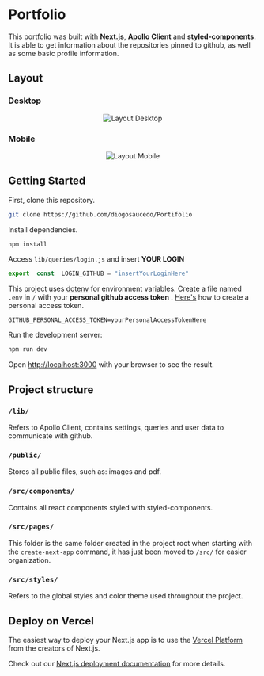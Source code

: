 # Portfolio

This portfolio was built with **Next.js**, **Apollo Client** and **styled-components**. It is able to get information about the repositories pinned to github, as well as some basic profile information.

## Layout

### Desktop

<div style="display:flex; align-items:center; justify-content: center">
<img  src="https://images2.imgbox.com/74/ed/KKxSKbPR_o.gif" alt="Layout Desktop"/>
</div>

### Mobile

<div style="display:flex; align-items:center; justify-content: center">
<img src="https://images2.imgbox.com/ea/07/tZyyFr4P_o.gif" alt="Layout Mobile"/>
</div>

## Getting Started

First, clone this repository.

```bash
git clone https://github.com/diogosaucedo/Portifolio
```

Install dependencies.

```bash
npm install
```

Access `lib/queries/login.js` and insert **YOUR LOGIN**

```javascript
export  const  LOGIN_GITHUB = "insertYourLoginHere"
```

This project uses [dotenv](https://www.npmjs.com/package/dotenv) for environment variables. Create a file named `.env` in `/` with your **personal github access token** .
[Here's](https://docs.github.com/en/authentication/keeping-your-account-and-data-secure/creating-a-personal-access-token) how to create a personal access token.

```
GITHUB_PERSONAL_ACCESS_TOKEN=yourPersonalAccessTokenHere
```

Run the development server:

```bash
npm run dev
```

Open [http://localhost:3000](http://localhost:3000) with your browser to see the result.

## Project structure

### `/lib/`

Refers to Apollo Client, contains settings, queries and user data to communicate with github.

### `/public/`

Stores all public files, such as: images and pdf.

### `/src/components/`

Contains all react components styled with styled-components.

### `/src/pages/`

This folder is the same folder created in the project root when starting with the `create-next-app` command, it has just been moved to `/src/` for easier organization.

### `/src/styles/`

Refers to the global styles and color theme used throughout the project.

## Deploy on Vercel

The easiest way to deploy your Next.js app is to use the [Vercel Platform](https://vercel.com/new?utm_medium=default-template&filter=next.js&utm_source=create-next-app&utm_campaign=create-next-app-readme) from the creators of Next.js.

Check out our [Next.js deployment documentation](https://nextjs.org/docs/deployment) for more details.
